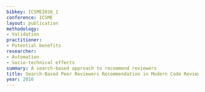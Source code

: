 ```yaml
---
bibkey: ICSME2016_1
conference: ICSME
layout: publication
methodology:
- Validation
practitioner:
- Potential benefits
researcher:
- Automation
- Socio-technical effects
summary: A search-based approach to recommend reviewers
title: Search-Based Peer Reviewers Recommendation in Modern Code Review
year: 2016
---
```

